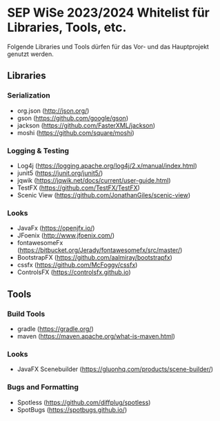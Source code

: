 # SEP WiSe 2023/2024 Whitelist für Libraries, Tools, etc.

Folgende Libraries und Tools dürfen für das Vor- und das Hauptprojekt genutzt werden.

## Libraries

### Serialization
- org.json (http://json.org/)
- gson (https://github.com/google/gson)
- jackson (https://github.com/FasterXML/jackson)
- moshi (https://github.com/square/moshi)

### Logging & Testing 
- Log4j (https://logging.apache.org/log4j/2.x/manual/index.html)
- junit5 (https://junit.org/junit5/)
- jqwik (https://jqwik.net/docs/current/user-guide.html)
- TestFX (https://github.com/TestFX/TestFX)
- Scenic View (https://github.com/JonathanGiles/scenic-view)

### Looks
- JavaFx (https://openjfx.io/)
- JFoenix (http://www.jfoenix.com/)
- fontawesomeFx (https://bitbucket.org/Jerady/fontawesomefx/src/master/)
- BootstrapFX (https://github.com/aalmiray/bootstrapfx)
- cssfx (https://github.com/McFoggy/cssfx)
- ControlsFX (https://controlsfx.github.io)

## Tools

### Build Tools
- gradle (https://gradle.org/)
- maven (https://maven.apache.org/what-is-maven.html)

### Looks
- JavaFX Scenebuilder (https://gluonhq.com/products/scene-builder/)

### Bugs and Formatting
- Spotless (https://github.com/diffplug/spotless)
- SpotBugs (https://spotbugs.github.io/)
